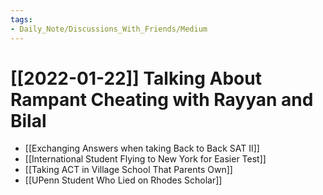 ```yaml
---
tags:
- Daily_Note/Discussions_With_Friends/Medium
---
```


# [[2022-01-22]] Talking About Rampant Cheating with Rayyan and Bilal



- [[Exchanging Answers when taking Back to Back SAT II]]
- [[International Student Flying to New York for Easier Test]]
- [[Taking ACT in Village School That Parents Own]]
- [[UPenn Student Who Lied on Rhodes Scholar]]